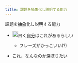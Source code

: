 ```yaml
---
title: 課題を抽象化し説明する能力
---
```


課題を[抽象](%E6%8A%BD%E8%B1%A1.md)化し説明する能力

* <img src='https://scrapbox.io/api/pages/blu3mo-public/drinami/icon' alt='drinami.icon' height="19.5"/>曰く[自分](%E8%87%AA%E5%88%86.md)はこれがあるらしい
  
  * フレーズがかっこいい(?)
* これ、なんなのか深ぼりたい
